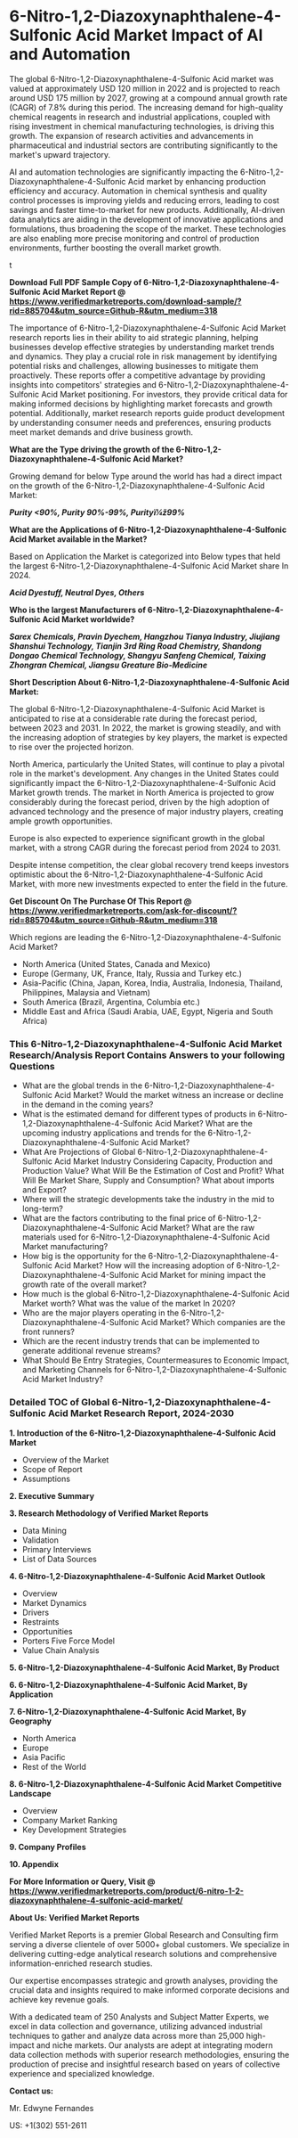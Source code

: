 <meta name="title" content="Global 6-Nitro-1,2-Diazoxynaphthalene-4-Sulfonic Acid Market Impact of AI and Automation"><meta name="description" content="The global 6-Nitro-1,2-Diazoxynaphthalene-4-Sulfonic Acid market was valued at approximately USD 120 million in 2022 and is projected to reach around USD 175 million b"><meta name="title" content="6-Nitro-1,2-Diazoxynaphthalene-4-Sulfonic Acid Market Size, Share, Scope, Trends, Growth, Opportunities, Analysis, Forecast"><h1>6-Nitro-1,2-Diazoxynaphthalene-4-Sulfonic Acid Market Impact of AI and Automation</h1><p>The global 6-Nitro-1,2-Diazoxynaphthalene-4-Sulfonic Acid market was valued at approximately USD 120 million in 2022 and is projected to reach around USD 175 million by 2027, growing at a compound annual growth rate (CAGR) of 7.8% during this period. The increasing demand for high-quality chemical reagents in research and industrial applications, coupled with rising investment in chemical manufacturing technologies, is driving this growth. The expansion of research activities and advancements in pharmaceutical and industrial sectors are contributing significantly to the market's upward trajectory.</p><p>AI and automation technologies are significantly impacting the 6-Nitro-1,2-Diazoxynaphthalene-4-Sulfonic Acid market by enhancing production efficiency and accuracy. Automation in chemical synthesis and quality control processes is improving yields and reducing errors, leading to cost savings and faster time-to-market for new products. Additionally, AI-driven data analytics are aiding in the development of innovative applications and formulations, thus broadening the scope of the market. These technologies are also enabling more precise monitoring and control of production environments, further boosting the overall market growth.</p>t</p><p id="" class=""><strong>Download Full PDF Sample Copy of 6-Nitro-1,2-Diazoxynaphthalene-4-Sulfonic Acid Market Report @ <a href="https://www.verifiedmarketreports.com/download-sample/?rid=885704&utm_source=Github-R&utm_medium=318" target="_blank">https://www.verifiedmarketreports.com/download-sample/?rid=885704&utm_source=Github-R&utm_medium=318</a></strong></p><p>The importance of&nbsp;6-Nitro-1,2-Diazoxynaphthalene-4-Sulfonic Acid Market research reports lies in their ability to aid strategic planning, helping businesses develop effective strategies by understanding market trends and dynamics. They play a crucial role in risk management by identifying potential risks and challenges, allowing businesses to mitigate them proactively. These reports offer a competitive advantage by providing insights into competitors' strategies and 6-Nitro-1,2-Diazoxynaphthalene-4-Sulfonic Acid Market positioning. For investors, they provide critical data for making informed decisions by highlighting market forecasts and growth potential. Additionally, market research reports guide product development by understanding consumer needs and preferences, ensuring products meet market demands and drive business growth.</p><p><strong>What are the&nbsp;Type driving the growth of the 6-Nitro-1,2-Diazoxynaphthalene-4-Sulfonic Acid Market?</strong></p><p id="" class="">Growing demand for below Type around the world has had a direct impact on the growth of the 6-Nitro-1,2-Diazoxynaphthalene-4-Sulfonic Acid Market:</p><em><strong>Purity <90%, Purity 90%-99%, Purityï¼ž99%</strong></em></p><strong>What are the&nbsp;Applications&nbsp;of 6-Nitro-1,2-Diazoxynaphthalene-4-Sulfonic Acid Market available in the Market?</strong></p><p id="" class="">Based on Application the Market is categorized into Below types that held the largest 6-Nitro-1,2-Diazoxynaphthalene-4-Sulfonic Acid Market share In 2024.</p><em><strong>Acid Dyestuff, Neutral Dyes, Others</strong></em></p><strong>Who is the largest Manufacturers of 6-Nitro-1,2-Diazoxynaphthalene-4-Sulfonic Acid Market worldwide?</strong></p><p><em><strong>Sarex Chemicals, Pravin Dyechem, Hangzhou Tianya Industry, Jiujiang Shanshui Technology, Tianjin 3rd Ring Road Chemistry, Shandong Dongao Chemical Technology, Shangyu Sanfeng Chemical, Taixing Zhongran Chemical, Jiangsu Greature Bio-Medicine</strong></em></p><p id="" class=""><strong>Short Description About 6-Nitro-1,2-Diazoxynaphthalene-4-Sulfonic Acid Market:</strong></p><p>The global 6-Nitro-1,2-Diazoxynaphthalene-4-Sulfonic Acid Market is anticipated to rise at a considerable rate during the forecast period, between 2023 and 2031. In 2022, the market is growing steadily, and with the increasing adoption of strategies by key players, the market is expected to rise over the projected horizon.</p><p>North America, particularly the United States, will continue to play a pivotal role in the market's development. Any changes in the United States could significantly impact the 6-Nitro-1,2-Diazoxynaphthalene-4-Sulfonic Acid Market growth trends. The market in North America is projected to grow considerably during the forecast period, driven by the high adoption of advanced technology and the presence of major industry players, creating ample growth opportunities.</p><p>Europe is also expected to experience significant growth in the global market, with a strong CAGR during the forecast period from 2024 to 2031.</p><p>Despite intense competition, the clear global recovery trend keeps investors optimistic about the 6-Nitro-1,2-Diazoxynaphthalene-4-Sulfonic Acid Market, with more new investments expected to enter the field in the future.</p><p id="" class=""><strong>Get Discount On The Purchase Of This Report @ <a href="https://www.verifiedmarketreports.com/ask-for-discount/?rid=885704&utm_source=Github-R&utm_medium=318" target="_blank">https://www.verifiedmarketreports.com/ask-for-discount/?rid=885704&utm_source=Github-R&utm_medium=318</a></strong></p>Which regions are leading the 6-Nitro-1,2-Diazoxynaphthalene-4-Sulfonic Acid Market?</p><ul><li>North America (United States, Canada and Mexico)</li><li>Europe (Germany, UK, France, Italy, Russia and Turkey etc.)</li><li>Asia-Pacific (China, Japan, Korea, India, Australia, Indonesia, Thailand, Philippines, Malaysia and Vietnam)</li><li>South America (Brazil, Argentina, Columbia etc.)</li><li>Middle East and Africa (Saudi Arabia, UAE, Egypt, Nigeria and South Africa)</li></ul><h3 id="" class="">This 6-Nitro-1,2-Diazoxynaphthalene-4-Sulfonic Acid Market Research/Analysis Report Contains Answers to your following Questions</h3><ul><li>What are the global trends in the 6-Nitro-1,2-Diazoxynaphthalene-4-Sulfonic Acid Market? Would the market witness an increase or decline in the demand in the coming years?</li><li>What is the estimated demand for different types of products in 6-Nitro-1,2-Diazoxynaphthalene-4-Sulfonic Acid Market? What are the upcoming industry applications and trends for the 6-Nitro-1,2-Diazoxynaphthalene-4-Sulfonic Acid Market?</li><li>What Are Projections of Global 6-Nitro-1,2-Diazoxynaphthalene-4-Sulfonic Acid Market Industry Considering Capacity, Production and Production Value? What Will Be the Estimation of Cost and Profit? What Will Be Market Share, Supply and Consumption? What about imports and Export?</li><li>Where will the strategic developments take the industry in the mid to long-term?</li><li>What are the factors contributing to the final price of 6-Nitro-1,2-Diazoxynaphthalene-4-Sulfonic Acid Market? What are the raw materials used for 6-Nitro-1,2-Diazoxynaphthalene-4-Sulfonic Acid Market manufacturing?</li><li>How big is the opportunity for the 6-Nitro-1,2-Diazoxynaphthalene-4-Sulfonic Acid Market? How will the increasing adoption of 6-Nitro-1,2-Diazoxynaphthalene-4-Sulfonic Acid Market for mining impact the growth rate of the overall market?</li><li>How much is the global 6-Nitro-1,2-Diazoxynaphthalene-4-Sulfonic Acid Market worth? What was the value of the market In 2020?</li><li>Who are the major players operating in the 6-Nitro-1,2-Diazoxynaphthalene-4-Sulfonic Acid Market? Which companies are the front runners?</li><li>Which are the recent industry trends that can be implemented to generate additional revenue streams?</li><li>What Should Be Entry Strategies, Countermeasures to Economic Impact, and Marketing Channels for 6-Nitro-1,2-Diazoxynaphthalene-4-Sulfonic Acid Market Industry?</li></ul><h3 id="" class="">Detailed TOC of Global 6-Nitro-1,2-Diazoxynaphthalene-4-Sulfonic Acid Market Research Report, 2024-2030</h3><p id="" class=""><strong>1. Introduction of the 6-Nitro-1,2-Diazoxynaphthalene-4-Sulfonic Acid Market</strong></p><ul><li>Overview of the Market</li><li>Scope of Report</li><li>Assumptions</li></ul><p id="" class=""><strong>2. Executive Summary</strong></p><p id="" class=""><strong>3. Research Methodology of Verified Market Reports</strong></p><ul><li>Data Mining</li><li>Validation</li><li>Primary Interviews</li><li>List of Data Sources</li></ul><p id="" class=""><strong>4. 6-Nitro-1,2-Diazoxynaphthalene-4-Sulfonic Acid Market Outlook</strong></p><ul><li>Overview</li><li>Market Dynamics</li><li>Drivers</li><li>Restraints</li><li>Opportunities</li><li>Porters Five Force Model</li><li>Value Chain Analysis</li></ul><p id="" class=""><strong>5. 6-Nitro-1,2-Diazoxynaphthalene-4-Sulfonic Acid Market, By Product</strong></p><p id="" class=""><strong>6. 6-Nitro-1,2-Diazoxynaphthalene-4-Sulfonic Acid Market, By Application</strong></p><p id="" class=""><strong>7. 6-Nitro-1,2-Diazoxynaphthalene-4-Sulfonic Acid Market, By Geography</strong></p><ul><li>North America</li><li>Europe</li><li>Asia Pacific</li><li>Rest of the World</li></ul><p id="" class=""><strong>8. 6-Nitro-1,2-Diazoxynaphthalene-4-Sulfonic Acid Market Competitive Landscape</strong></p><ul><li>Overview</li><li>Company Market Ranking</li><li>Key Development Strategies</li></ul><p id="" class=""><strong>9. Company Profiles</strong></p><p id="" class=""><strong>10. Appendix</strong></p><p id="" class=""><strong>For More Information or Query, Visit @ <a href="https://www.verifiedmarketreports.com/product/6-nitro-1-2-diazoxynaphthalene-4-sulfonic-acid-market/" target="_blank">https://www.verifiedmarketreports.com/product/6-nitro-1-2-diazoxynaphthalene-4-sulfonic-acid-market/</a></strong></p><p id="" class=""><strong>About Us: Verified Market Reports</strong></p><p id="" class="">Verified Market Reports is a premier Global Research and Consulting firm serving a diverse clientele of over 5000+ global customers. We specialize in delivering cutting-edge analytical research solutions and comprehensive information-enriched research studies.</p><p id="" class="">Our expertise encompasses strategic and growth analyses, providing the crucial data and insights required to make informed corporate decisions and achieve key revenue goals.</p><p id="" class="">With a dedicated team of 250 Analysts and Subject Matter Experts, we excel in data collection and governance, utilizing advanced industrial techniques to gather and analyze data across more than 25,000 high-impact and niche markets. Our analysts are adept at integrating modern data collection methods with superior research methodologies, ensuring the production of precise and insightful research based on years of collective experience and specialized knowledge.</p><p id="" class=""><strong>Contact us:</strong></p><p id="" class="">Mr. Edwyne Fernandes</p><p id="" class="">US: +1(302) 551-2611</p>